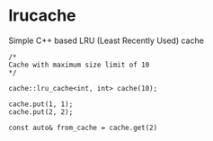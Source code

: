 # lrucache
Simple  C++ based LRU (Least Recently Used) cache 

```
/*
Cache with maximum size limit of 10
*/

cache::lru_cache<int, int> cache(10);

cache.put(1, 1);
cache.put(2, 2);

const auto& from_cache = cache.get(2)

```
